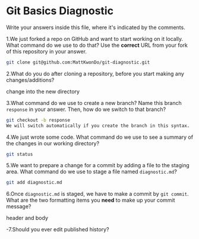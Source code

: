 # Git Basics Diagnostic

Write your answers inside this file, where it's indicated by the comments.

1.We just forked a repo on GitHub and want to start working on it locally.
What command do we use to do that? Use the **correct** URL from your fork of
this repository in your answer.

```sh
git clone git@github.com:MattKwonDo/git-diagnostic.git
```

2.What do you do after cloning a repository, before you start making any
changes/additions?

change into the new directory

3.What command do we use to create a new branch? Name this branch `response`
    in your answer. Then, how do we switch to that branch?

```sh
git checkout -b response
We will switch automatically if you create the branch in this syntax.
```

4.We just wrote some code. What command do we use to see a summary of the
    changes in our working directory?

```sh
git status
```

5.We want to prepare a change for a commit by adding a file to the staging
    area. What command do we use to stage a file named `diagnostic.md`?

```sh
git add diagnostic.md
```

6.Once `diagnostic.md` is staged, we have to make a commit by `git commit`.
What are the two formatting items you **need** to make up your commit message?

header and body

-7.Should you ever edit published history?
